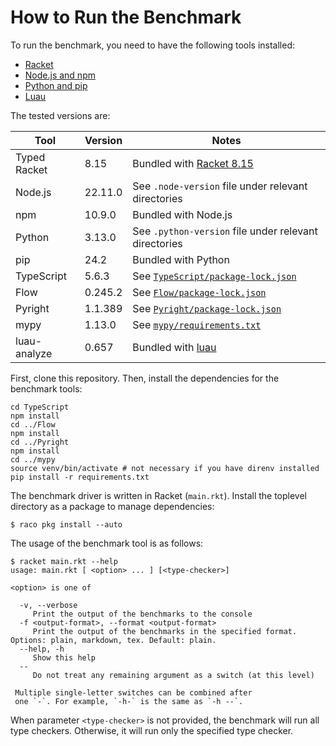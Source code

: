 # How to Run the Benchmark

To run the benchmark, you need to have the following tools installed:

- [Racket](https://racket-lang.org/)
- [Node.js and npm](https://nodejs.org/)
- [Python and pip](https://www.python.org/)
- [Luau](https://luau.org/)

The tested versions are:

| Tool         | Version | Notes                                                                                                                |
| ------------ | ------- | -------------------------------------------------------------------------------------------------------------------- |
| Typed Racket | 8.15    | Bundled with [Racket 8.15](https://download.racket-lang.org/releases/8.15/)                                          |
| Node.js      | 22.11.0 | See `.node-version` file under relevant directories                                                                  |
| npm          | 10.9.0  | Bundled with Node.js                                                                                                 |
| Python       | 3.13.0  | See `.python-version` file under relevant directories                                                                |
| pip          | 24.2    | Bundled with Python                                                                                                  |
| TypeScript   | 5.6.3   | See [`TypeScript/package-lock.json`](https://github.com/utahplt/ot-benchmark/blob/main/TypeScript/package-lock.json) |
| Flow         | 0.245.2 | See [`Flow/package-lock.json`](https://github.com/utahplt/ot-benchmark/blob/main/Flow/package-lock.json)             |
| Pyright      | 1.1.389 | See [`Pyright/package-lock.json`](https://github.com/utahplt/ot-benchmark/blob/main/Pyright/package-lock.json)       |
| mypy         | 1.13.0  | See [`mypy/requirements.txt`](https://github.com/utahplt/ot-benchmark/blob/main/mypy/requirements.txt)               |
| luau-analyze | 0.657   | Bundled with [luau](https://github.com/luau-lang/luau/releases/tag/0.657)                                            |

First, clone this repository. Then, install the dependencies for the benchmark
tools:

```shell
cd TypeScript
npm install
cd ../Flow
npm install
cd ../Pyright
npm install
cd ../mypy
source venv/bin/activate # not necessary if you have direnv installed
pip install -r requirements.txt
```

The benchmark driver is written in Racket (`main.rkt`). Install the toplevel
directory as a package to manage dependencies:

```text
$ raco pkg install --auto
```

The usage of the benchmark tool is as follows:

```text
$ racket main.rkt --help
usage: main.rkt [ <option> ... ] [<type-checker>]

<option> is one of

  -v, --verbose
     Print the output of the benchmarks to the console
  -f <output-format>, --format <output-format>
     Print the output of the benchmarks in the specified format. Options: plain, markdown, tex. Default: plain.
  --help, -h
     Show this help
  --
     Do not treat any remaining argument as a switch (at this level)

 Multiple single-letter switches can be combined after
 one `-`. For example, `-h-` is the same as `-h --`.
```

When parameter `<type-checker>` is not provided, the benchmark will run all type
checkers. Otherwise, it will run only the specified type checker.
